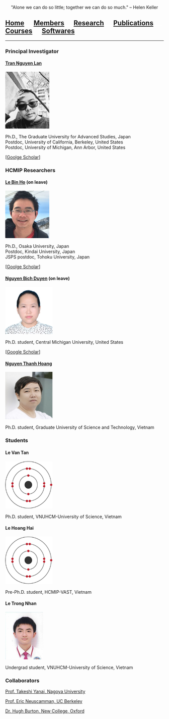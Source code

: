 <p align="center">
"Alone we can do so little; together we can do so much." – Helen Keller
</p>

## [Home](index.md)<img src="test_space.png" width="30" height="1">[<ins>Members</ins>](members.md)<img src="test_space.png" width="30" height="1">[Research](research.md)<img src="test_space.png" width="30" height="1">[Publications](publications.md)<img src="test_space.png" width="30" height="1">[Courses](courses.md)<img src="test_space.png" width="30" height="1">[Softwares](softwares.md)

<hr style="solid blue">

### **Principal Investigator**
#### [**Tran Nguyen Lan**](LanTran_CV_0421.pdf) 

<img src="Lan2.jpg" width="140" height="180">

<p>Ph.D., The Graduate University for Advanced Studies, Japan<br>
Postdoc, University of California, Berkeley, United States<br>
Postdoc, University of Michigan, Ann Arbor, United States</p>

[[Goolge Scholar](https://scholar.google.com/citations?user=fatZlQ0AAAAJ&hl=vi)]

### **HCMIP Researchers**
  
#### [**Le Bin Ho**](DrLeBinHo-CV.pdf) (on leave)

<img src="BinHo.jpg" width="140" height="150">

<p> Ph.D., Osaka University, Japan <br>
 Postdoc, Kindai University, Japan <br>
JSPS postdoc, Tohoku University, Japan </p>

[[Goolge Scholar](https://scholar.google.com/citations?user=jyPh9UcAAAAJ&hl=vi)]

#### [**Nguyen Bich Duyen**](NguyenBichDuyen-EN.pdf) (on leave)

<img src="Duyen.jpg" width="150" height="150">
  
Ph.D. student, Central Michigan University, United States

[[Google Scholar](https://scholar.google.com/citations?user=f-3TeB8AAAAJ&hl=vi)]

#### [**Nguyen Thanh Hoang**](NguyenThanhHoang-CV.pdf)

<img src="Hoang.jpg" width="150" height="150">
  
Ph.D. student, Graduate University of Science and Technology, Vietnam

### **Students**

#### **Le Van Tan**

<img src="Tan2.jpg" width="150" height="150">
  
Ph.D. student, VNUHCM-University of Science, Vietnam

#### **Le Hoang Hai** 

<img src="Hai2.jpg" width="150" height="150">

Pre-Ph.D. student, HCMIP-VAST, Vietnam

#### **Le Trong Nhan** 

<img src="Nhan.jpg" width="120" height="150">
  
Undergrad student, VNUHCM-University of Science, Vietnam
  
### **Collaborators**
  [Prof. Takeshi Yanai, Nagoya University](https://www.iaqms.org/members/yanai.php)

  [Prof. Eric Neuscamman, UC Berkeley](https://neuscammanlab.com/)

  [Dr. Hugh Burton, New College, Oxford](https://www.hughburton.com/)
